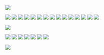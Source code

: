 ![](https://gifcity.carrd.co/assets/images/gallery38/ce1c7842.gif?v=26dffab5)

![](https://blinkies.cafe/b/blinkiesCafe-eW.gif) ![](https://blinkies.cafe/b/blinkiesCafe-yv.gif) ![](https://blinkies.cafe/b/blinkiesCafe-z2.gif) ![](https://blinkies.cafe/b/display/0079-nonbinary.gif) ![](https://blinkies.cafe/b/blinkiesCafe-OT.gif) 
![](https://gifcity.carrd.co/assets/images/gallery25/8267e659.gif?v=26dffab5) ![](https://gifcity.carrd.co/assets/images/gallery24/bcabd9ba.gif?v=26dffab5) ![](https://gifcity.carrd.co/assets/images/gallery24/22fd8a91.gif?v=26dffab5) ![](https://gifcity.carrd.co/assets/images/gallery25/57cfc9d0.png?v=26dffab5) ![](https://gifcity.carrd.co/assets/images/gallery23/a89fcd84.gif?v=26dffab5)
![](https://gifcity.carrd.co/assets/images/gallery22/e1d59886.gif?v=26dffab5) ![](https://gifcity.carrd.co/assets/images/gallery21/73a357f8.gif?v=26dffab5) ![](https://gifcity.carrd.co/assets/images/gallery21/a83b0899.gif?v=26dffab5) ![](https://gifcity.carrd.co/assets/images/gallery20/825dc2fa.gif?v=26dffab5) ![](https://gifcity.carrd.co/assets/images/gallery20/457cafe6.gif?v=26dffab5) 

![](https://gifcity.carrd.co/assets/images/gallery38/ce1c7842.gif?v=26dffab5)

![](https://gifcity.carrd.co/assets/images/gallery59/5c81f043.gif?v=26dffab5) ![](https://gifcity.carrd.co/assets/images/gallery55/e45f5cec.png?v=26dffab5) ![](https://gifcity.carrd.co/assets/images/gallery50/4d948783.png?v=26dffab5) ![](https://gifcity.carrd.co/assets/images/gallery50/1abaff1b.jpg?v=26dffab5) ![](https://orig00.deviantart.net/72fc/f/2017/300/2/9/furby_fan_stamp_by_aikenlugia-dbrvt7t.gif) ![](https://orig00.deviantart.net/4b68/f/2013/341/f/a/daringdash_stamp_by_drakkenlovesshego12-d6x55gv.png) ![](https://64.media.tumblr.com/113b705c51734b829489939166bef3f2/tumblr_pg8i2lMWrD1xzybrpo1_100.png) 

![](https://orig00.deviantart.net/d1e4/f/2018/164/1/9/dj_pon_3_vinyl_scratch_fan_button_by_agent__kiwi-dce9wvo.png)


